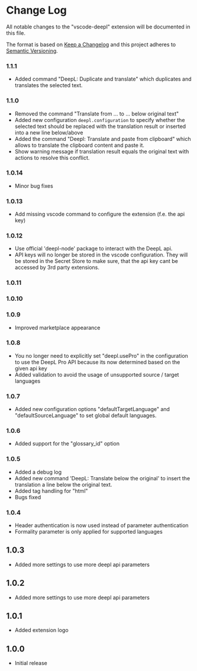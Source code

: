 # Change Log

All notable changes to the "vscode-deepl" extension will be documented in this file.

The format is based on [Keep a Changelog](http://keepachangelog.com/) and this project adheres to [Semantic Versioning](http://semver.org/).

### 1.1.1 

- Added command "DeepL: Duplicate and translate" which duplicates and translates the selected text.

### 1.1.0

- Removed the command "Translate from ... to ... below original text"
- Added new configuration `deepl.configuration` to specify whether the selected text should be replaced with the translation result or inserted into a new line below/above
- Added the command "Deepl: Translate and paste from clipboard" which allows to translate the clipboard content and paste it.
- Show warning message if translation result equals the original text with actions to resolve this conflict.

### 1.0.14

- Minor bug fixes

### 1.0.13

- Add missing vscode command to configure the extension (f.e. the api key)

### 1.0.12

- Use official 'deepl-node' package to interact with the DeepL api.
- API keys will no longer be stored in the vscode configuration. They will be stored in the Secret Store to make sure, that the api key cant be accessed by 3rd party extensions.

### 1.0.11
### 1.0.10
### 1.0.9

- Improved marketplace appearance

### 1.0.8

- You no longer need to explicitly set "deepl.usePro" in the configuration to use the DeepL Pro API because its now determined based on the given api key
- Added validation to avoid the usage of unsupported source / target languages

### 1.0.7

- Added new configuration options "defaultTargetLanguage" and "defaultSourceLanguage" to set global default languages.

### 1.0.6

- Added support for the "glossary_id" option

### 1.0.5

- Added a debug log
- Added new command 'DeepL: Translate below the original' to insert the translation a line below the original text.
- Added tag handling for "html"
- Bugs fixed 

### 1.0.4

- Header authentication is now used instead of parameter authentication
- Formality parameter is only applied for supported languages

## 1.0.3

- Added more settings to use more deepl api parameters

## 1.0.2

- Added more settings to use more deepl api parameters

## 1.0.1

- Added extension logo

## 1.0.0

- Initial release